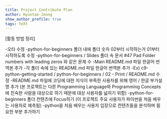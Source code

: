 ```yaml
---
title: Project Contribute Plan
author: Hyuntae-Jeong
show_author_profile: true
tags: TeXt
---
```


[활동 방법 정리]

-오타 수정
-python-for-beginners 폴더 내에 폴더 숫자 02부터 시작하는거 01부터 시작하도록 수정
-python-for-beginners / Slides 폴더 속 문서 #47 Pad Folder numbers with leading zeros 와 같은 문제 수
-Main README.md 파일 한글어 번역본 추가
-각 폴더 속에 있는 README.md 파일 한글어 번역본 추가
-Ex) c9-python-getting-started / python-for-beginners / 02 - Print / README.md 수정
-README.md 파일에 코딩에 대한 지식이 부족한 사용자를 위해 영어 / 한글 부가설명 추가 (본 프로젝트는 다른 Programming Language와 Programming Concepts에 친숙한 사람을 대상으로 하기 때문에 대상 사용자를 넓히기 위함)
-python-for-beginners 폴더 컨텐츠에 Focus하기 (이 프로젝트 주요 사용자가 파이썬을 처음 배우는 사용자로 예측됨)
-python을 처음 배우는 사용자 입장으로 컨텐츠들을 분석하며 필요한 부분 추가하기
